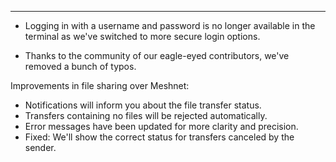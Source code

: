 
<!-- Public changelog source from release version: -->
<!-- https://github.com/NordSecurity/nordvpn-linux/releases/tag/3.16.2 -->
---

* Logging in with a username and password is no longer available in the terminal as we've switched to more secure login options.

* Thanks to the community of our eagle-eyed contributors, we've removed a bunch of typos.

Improvements in file sharing over Meshnet:

* Notifications will inform you about the file transfer status.
* Transfers containing no files will be rejected automatically.
* Error messages have been updated for more clarity and precision.
* Fixed: We'll show the correct status for transfers canceled by the sender.
